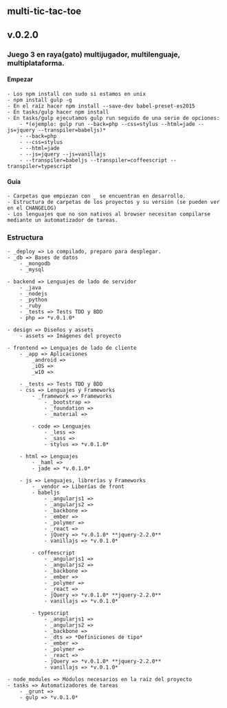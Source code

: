 ## multi-tic-tac-toe
## v.0.2.0

### Juego 3 en raya(gato) multijugador, multilenguaje, multiplataforma.

#### Empezar
    - Los npm install con sudo si estamos en unix
    - npm install gulp -g
    - En el raíz hacer npm install --save-dev babel-preset-es2015
    - En tasks/gulp hacer npm install
    - En tasks/gulp ejecutamos gulp run seguido de una serie de opciones:
        - *(ejemplo: gulp run --back=php --css=stylus --html=jade --js=jquery --transpiler=babeljs)*
        - --back=php
        - --css=stylus
        - --html=jade
        - --js=jquery --js=vanillajs
        - --transpiler=babeljs --transpiler=coffeescript --transpiler=typescript

#### Guía
    - Carpetas que empiezan con _ se encuentran en desarrollo.
    - Estructura de carpetas de los proyectos y su versión (se pueden ver en el CHANGELOG)
	- Los lenguajes que no son nativos al browser necesitan compilarse mediante un automatizador de tareas.

### Estructura
    - _deploy => Lo compilado, preparo para desplegar.
    - _db => Bases de datos
        - _mongodb
        - _mysql

    - backend => Lenguajes de lado de servidor
        - _java
        - _nodejs
        - _python
        - _ruby
        - _tests => Tests TDD y BDD
        - php => *v.0.1.0*

    - design => Diseños y assets
        - assets => Imágenes del proyecto

    - frontend => Lenguajes de lado de cliente
        - _app => Aplicaciones
            _android =>
            _iOS => 
            _w10 =>

        - _tests => Tests TDD y BDD
        - css => Lenguajes y Frameworks
            - _framework => Frameworks
                - _bootstrap =>
                - _foundation =>
                - _material =>

            - code => Lenguajes
                - _less =>
                - _sass =>
                - stylus => *v.0.1.0*

        - html => Lenguajes
            - _haml =>
            - jade => *v.0.1.0*

        - js => Lenguajes, librerías y Frameworks
            - _vendor => Liberías de front
            - babeljs
                - _angularjs1 =>
                - _angularjs2 =>
                - _backbone =>
                - _ember =>
                - _polymer =>
                - _react =>
                - jQuery => *v.0.1.0* **jquery-2.2.0**
                - vanillajs => *v.0.1.0*

            - coffeescript
                - _angularjs1 =>
                - _angularjs2 =>
                - _backbone =>
                - _ember =>
                - _polymer =>
                - _react =>
                - jQuery => *v.0.1.0* **jquery-2.2.0**
                - vanillajs => *v.0.1.0*

            - typescript
                - _angularjs1 =>
                - _angularjs2 =>
                - _backbone =>
                - _dts => *Definiciones de tipo*
                - _ember =>
                - _polymer =>
                - _react =>
                - jQuery => *v.0.1.0* **jquery-2.2.0**
                - vanillajs => *v.0.1.0*

    - node_modules => Módulos necesarios en la raíz del proyecto
    - tasks => Automatizadores de tareas
        - _grunt =>
        - gulp => *v.0.1.0*